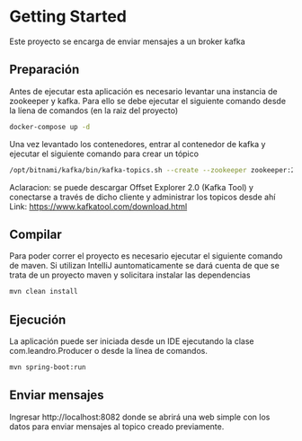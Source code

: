 # Getting Started

Este proyecto se encarga de enviar mensajes a un broker kafka


## Preparación

Antes de ejecutar esta aplicación es necesario levantar una instancia de zookeeper y kafka. 
Para ello se debe ejecutar el siguiente comando desde la líena de comandos (en la raiz del proyecto)

```bash
docker-compose up -d
```

Una vez levantado los contenedores, entrar al contenedor de kafka y ejecutar el siguiente comando para crear un tópico

```bash
/opt/bitnami/kafka/bin/kafka-topics.sh --create --zookeeper zookeeper:2181 --topic mytopic --partitions 3 --replication-factor 3
```

Aclaracion: se puede descargar Offset Explorer 2.0 (Kafka Tool) y conectarse a través de dicho cliente y administrar los topicos desde ahí
Link: https://www.kafkatool.com/download.html


## Compilar

Para poder correr el proyecto es necesario ejecutar el siguiente comando de maven.
Si utilizan IntelliJ auntomaticamente se dará cuenta de que se trata de un proyecto maven y solicitara instalar las dependencias

```bash
mvn clean install
```


## Ejecución

La aplicación puede ser iniciada desde un IDE ejecutando la clase com.leandro.Producer o desde la línea de comandos.

```bash
mvn spring-boot:run
```

## Enviar mensajes

Ingresar http://localhost:8082 donde se abrirá una web simple con los datos para enviar mensajes al topico creado previamente.
